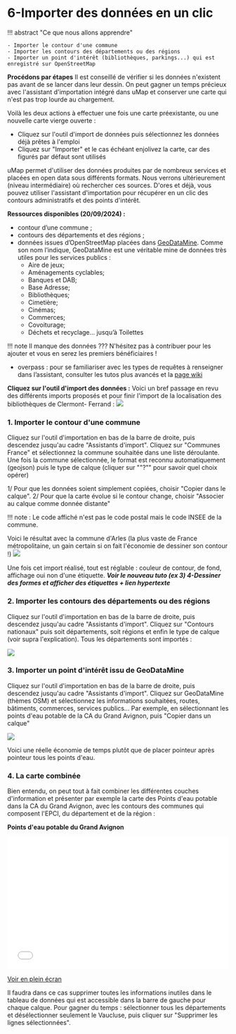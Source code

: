 # 6-Importer des données en un clic

!!! abstract "Ce que nous allons apprendre"

    - Importer le contour d'une commune
    - Importer les contours des départements ou des régions 
    - Importer un point d'intérêt (bibliothèques, parkings...) qui est enregistré sur OpenStreetMap

**Procédons par étapes**
Il est conseillé de vérifier si les données n'existent pas avant de se lancer dans leur dessin. On peut gagner un temps précieux avec l'assistant d'importation intégré dans uMap et conserver une carte qui n'est pas trop lourde au chargement.

Voilà les deux actions à effectuer une fois une carte préexistante, ou une nouvelle carte vierge ouverte : 
- Cliquez sur l'outil d'import de données puis sélectionnez les données déjà prêtes à l'emploi
- Cliquez sur "Importer" et le cas échéant enjolivez la carte, car des figurés par défaut sont utilisés

uMap permet d'utiliser des données produites par de nombreux services et placées en open data sous différents formats. Nous verrons ultérieurement (niveau intermédiaire) où rechercher ces sources. D'ores et déjà, vous pouvez utiliser l'assistant d'importation pour récupérer en un clic des contours administratifs et des points d'intérêt.

**Ressources disponibles (20/09/2024) :**
- contour d’une commune ;
- contours des départements et des régions ;
- données issues d’OpenStreetMap placées dans [GeoDataMine](https://geodatamine.fr/). Comme son nom l’indique, GeoDataMine est une véritable mine de données très utiles pour les services publics :
    - Aire de jeux; 
    - Aménagements cyclables; 
    - Banques et DAB; 
    - Base Adresse; 
    - Bibliothèques; 
    - Cimetière; 
    - Cinémas; 
    - Commerces; 
    - Covoiturage; 
    - Déchets et recyclage… jusqu’à Toilettes

!!! note 
    Il manque des données ??? N'hésitez pas à contribuer pour les ajouter et vous en serez les premiers bénéficiaires !

- overpass : pour se familiariser avec les types de requêtes à renseigner dans l’assistant, consulter les tutos plus avancés et la [page wiki](https://wiki.openstreetmap.org/wiki/Overpass_turbo/Wizard)

**Cliquez sur l'outil d'import des données :** 
Voici un bref passage en revu des différents imports proposés et pour finir l'import de la localisation des bibliothèques de Clermont- Ferrand :
![](https://storage.gra.cloud.ovh.net/v1/AUTH_0f20d409cb2a4c9786c769e2edec0e06/padnumerique/uploads/f4d30454-c3af-4f8e-a6df-c810714dff99.gif)

### 1. Importer le contour d'une commune
Cliquez sur l'outil d'importation en bas de la barre de droite, puis descendez jusqu'au cadre "Assistants d'import". Cliquez sur "Communes France" et sélectionnez la commune souhaitée dans une liste déroulante. Une fois la commune sélectionnée, le format est reconnu automatiquement (geojson) puis le type de calque (cliquer sur ""?"" pour savoir quel choix opérer)

1/ Pour que les données soient simplement copiées, choisir "Copier dans le calque".
2/ Pour que la carte évolue si le contour change, choisir "Associer au calque comme donnée distante"

!!! note : 
Le code affiché n'est pas le code postal mais le code INSEE de la commune. 

Voici le résultat avec la commune d'Arles (la plus vaste de France métropolitaine, un gain certain si on fait l'économie de dessiner son contour !)
![](https://storage.gra.cloud.ovh.net/v1/AUTH_0f20d409cb2a4c9786c769e2edec0e06/padnumerique/uploads/a8876278-74e1-4809-88cd-16eb578051a9.png)

Une fois cet import réalisé, tout est réglable : couleur de contour, de fond, affichage oui non d'une étiquette. ***Voir le nouveau tuto (ex 3) 4-Dessiner des formes et afficher des étiquettes + lien hypertexte***

### 2. Importer les contours des départements ou des régions
Cliquez sur l'outil d'importation en bas de la barre de droite, puis descendez jusqu'au cadre "Assistants d'import". Cliquez sur "Contours nationaux" puis soit départements, soit régions et enfin le type de calque (voir supra l'explication). 
Tous les départements sont importés :

![](https://storage.gra.cloud.ovh.net/v1/AUTH_0f20d409cb2a4c9786c769e2edec0e06/padnumerique/uploads/dd1ae6f2-0fbd-4412-9051-72e4947d3990.png)

### 3. Importer un point d'intérêt issu de GeoDataMine 
Cliquez sur l'outil d'importation en bas de la barre de droite, puis descendez jusqu'au cadre "Assistants d'import". Cliquez sur GeoDataMine (thèmes OSM) et sélectionnez les informations souhaitées, routes, bâtiments, commerces, services publics...
Par exemple, en sélectionnant les points d'eau potable de la CA du Grand Avignon, puis "Copier dans un calque"

![](https://storage.gra.cloud.ovh.net/v1/AUTH_0f20d409cb2a4c9786c769e2edec0e06/padnumerique/uploads/e04aca26-359e-43e4-8f9b-b7f3c63f6cc3.png)

Voici une réelle économie de temps plutôt que de placer pointeur après pointeur tous les points d'eau. 

### 4. La carte combinée
Bien entendu, on peut tout à fait combiner les différentes couches d'information et présenter par exemple la carte des Points d'eau potable dans la CA du Grand Avignon, avec les contours des communes qui composent l'EPCI, du département et de la région :

**Points d'eau potable du Grand Avignon**
<iframe width="100%" height="300px" frameborder="0" allowfullscreen allow="geolocation" src="//umap.openstreetmap.fr/fr/map/points-deau-potable-grand-avignon_1116739?scaleControl=false&miniMap=false&scrollWheelZoom=false&zoomControl=true&editMode=disabled&moreControl=true&searchControl=null&tilelayersControl=null&embedControl=null&datalayersControl=true&onLoadPanel=none&captionBar=false&captionMenus=true"></iframe><p><a href="//umap.openstreetmap.fr/fr/map/points-deau-potable-grand-avignon_1116739?scaleControl=false&miniMap=false&scrollWheelZoom=true&zoomControl=true&editMode=disabled&moreControl=true&searchControl=null&tilelayersControl=null&embedControl=null&datalayersControl=true&onLoadPanel=none&captionBar=false&captionMenus=true">Voir en plein écran</a></p>

Il faudra dans ce cas supprimer toutes les informations inutiles dans le tableau de données qui est accessible dans la barre de gauche pour chaque calque. 
Pour gagner du temps :  sélectionner tous les départements et désélectionner seulement le Vaucluse, puis cliquer sur "Supprimer les lignes sélectionnées". 






